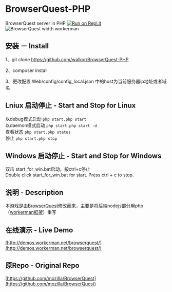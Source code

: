 # BrowserQuest-PHP
BrowserQuest server in PHP
[![Run on Repl.it](https://repl.it/badge/github/UzayAnil/BrowserQuest-PHP)](https://repl.it/github/UzayAnil/BrowserQuest-PHP)
![BrowserQuest width workerman](https://github.com/walkor/BrowserQuest-PHP/blob/master/Web/img/screenshot.jpg?raw=true)

## 安装 － Install
1、git clone https://github.com/walkor/BrowserQuest-PHP

2、composer install 

3、更改配置 Web/config/config_local.json 中的host为当前服务器ip地址或者域名

## Lniux 启动停止 - Start and Stop for Linux
以debug模式启动 ```php start.php start``` <br>
以daemon模式启动 ```php start.php start -d```  <br>
查看状态 ```php start.php status```   <br>
停止 ```php start.php stop```  <br>

## Windows 启动停止 - Start and Stop for Windows
双击 start_for_win.bat启动，按ctrl+c停止 <br>
Double click start_for_win.bat for start.
Press ctrl + c to stop.

## 说明 - Description
本游戏是由[BrowserQuest](https://github.com/mozilla/BrowserQuest)修改而来，主要是将后端nodejs部分用php（[workerman框架](https://github.com/walkor/workerman)）重写

## 在线演示 - Live Demo
[http://demos.workerman.net/browserquest/](http://demos.workerman.net/browserquest/)

## 原Repo - Original Repo
[https://github.com/mozilla/BrowserQuest](https://github.com/mozilla/BrowserQuest)
